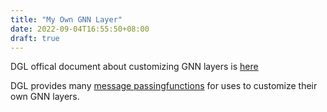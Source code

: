 ```yaml
---
title: "My Own GNN Layer"
date: 2022-09-04T16:55:50+08:00
draft: true
---
```


DGL offical document about customizing GNN layers is [here](https://docs.dgl.ai/en/0.8.x/tutorials/blitz/3_message_passing.html)

DGL provides many [message passingfunctions](https://docs.dgl.ai/en/0.8.x/api/python/dgl.function.html) for uses to customize their own GNN layers.